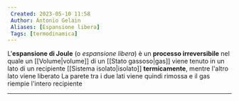 ```yaml
---
 Created: 2023-05-10 11:58
 Author: Antonio Gelain
 Aliases: [Espansione libera]
 Tags: [termodinamica]
---
```


L'**espansione di Joule** (o *espansione libera*) è un **processo irreversibile** nel quale un [[Volume|volume]] di un [[Stato gassoso|gas]] viene tenuto in un lato di un recipiente [[Sistema isolato|isolato]] **termicamente**, mentre l'altro lato viene liberato
La parete tra i due lati viene quindi rimossa e il gas riempie l'intero recipiente

---

